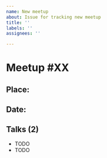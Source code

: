 ```yaml
---
name: New meetup
about: Issue for tracking new meetup
title: ''
labels: ''
assignees: ''

---
```


# Meetup #XX

## Place: 

## Date: 


## Talks (2)

- TODO 
- TODO
